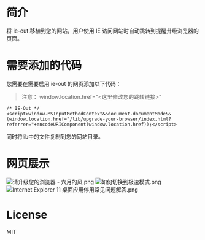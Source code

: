 # 简介
将 ie-out 移植到您的网站，用户使用 IE 访问网站时自动跳转到提醒升级浏览器的页面。

# 需要添加的代码
您需要在需要启用 ie-out 的网页添加以下代码：
> 注意： window.location.href="<这里修改您的跳转链接>"

```
/* IE-Out */
<script>window.MSInputMethodContext&&document.documentMode&&(window.location.href="/lib/upgrade-your-browser/index.html?referrer="+encodeURIComponent(window.location.href));</script>
``` 

同时将lib中的文件复制到您的网站目录。

# 网页展示
![请升级您的浏览器 - 六月的风.png](https://s2.loli.net/2023/02/12/rV9t6TaMnpSWRJK.png)
![如何切换到极速模式.png](https://s2.loli.net/2023/02/12/WLYR9SyFIhmswfl.png)
![Internet Explorer 11 桌面应用停用常见问题解答.png](https://s2.loli.net/2023/02/12/GyiKeaghuWNj1O9.png)

# License
MIT
